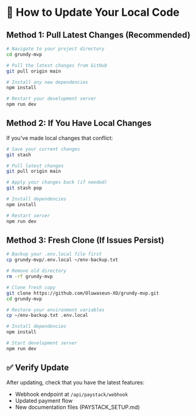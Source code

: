 # 🔄 How to Update Your Local Code

## Method 1: Pull Latest Changes (Recommended)

```bash
# Navigate to your project directory
cd grundy-mvp

# Pull the latest changes from GitHub
git pull origin main

# Install any new dependencies
npm install

# Restart your development server
npm run dev
```

## Method 2: If You Have Local Changes

If you've made local changes that conflict:

```bash
# Save your current changes
git stash

# Pull latest changes
git pull origin main

# Apply your changes back (if needed)
git stash pop

# Install dependencies
npm install

# Restart server
npm run dev
```

## Method 3: Fresh Clone (If Issues Persist)

```bash
# Backup your .env.local file first
cp grundy-mvp/.env.local ~/env-backup.txt

# Remove old directory
rm -rf grundy-mvp

# Clone fresh copy
git clone https://github.com/Oluwaseun-XO/grundy-mvp.git
cd grundy-mvp

# Restore your environment variables
cp ~/env-backup.txt .env.local

# Install dependencies
npm install

# Start development server
npm run dev
```

## ✅ Verify Update

After updating, check that you have the latest features:
- Webhook endpoint at `/api/paystack/webhook`
- Updated payment flow
- New documentation files (PAYSTACK_SETUP.md)